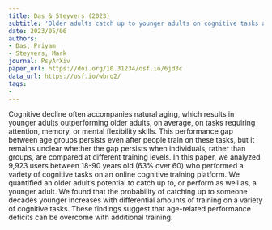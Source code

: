 ```yaml
---
title: Das & Steyvers (2023)
subtitle: 'Older adults catch up to younger adults on cognitive tasks after extended training'
date: 2023/05/06
authors:
- Das, Priyam
- Steyvers, Mark
journal: PsyArXiv
paper_url: https://doi.org/10.31234/osf.io/6jd3c
data_url: https://osf.io/wbrq2/
tags:
-
---
```


Cognitive decline often accompanies natural aging, which results in younger adults outperforming older adults, on average, on tasks requiring attention, memory, or mental flexibility skills. This performance gap between age groups persists even after people train on these tasks, but it remains unclear whether the gap persists when individuals, rather than groups, are compared at different training levels. In this paper, we analyzed 9,923 users between 18-90 years old (63\% over 60) who performed a variety of cognitive tasks on an online cognitive training platform. We quantified an older adult’s potential to catch up to, or perform as well as, a younger adult. We found that the probability of catching up to someone decades younger increases with differential amounts of training on a variety of cognitive tasks. These findings suggest that age-related performance deficits can be overcome with additional training.

